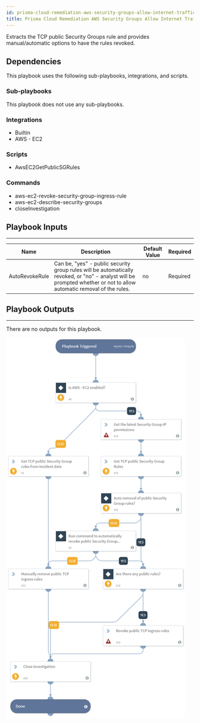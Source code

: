 ```yaml
---
id: prisma-cloud-remediation-aws-security-groups-allow-internet-traffic-to-tcp-port
title: Prisma Cloud Remediation AWS Security Groups Allow Internet Traffic To TCP Port
---
```


Extracts the TCP public Security Groups rule and provides manual/automatic options to have the rules revoked.

## Dependencies
This playbook uses the following sub-playbooks, integrations, and scripts.

### Sub-playbooks
This playbook does not use any sub-playbooks.

### Integrations
* Builtin
* AWS - EC2

### Scripts
* AwsEC2GetPublicSGRules

### Commands
* aws-ec2-revoke-security-group-ingress-rule
* aws-ec2-describe-security-groups
* closeInvestigation

## Playbook Inputs
---

| **Name** | **Description** | **Default Value** | **Required** |
| --- | --- | --- | --- | 
| AutoRevokeRule | Can be, "yes" - public security group rules will be automatically revoked, or "no" - analyst will be prompted whether or not to allow automatic removal of the rules.  | no | Required |

## Playbook Outputs
---
There are no outputs for this playbook.

![PrismaCloudRemediation_AWSSecurityGroupsAllowInternetTrafficToTCPPort](https://github.com/ElazarK/content-docs/blob/master/images/playbooks/PrismaCloudRemediation_AWSSecurityGroupsAllowInternetTrafficToTCPPort.png)
